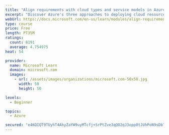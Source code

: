 ```yaml
---
title: "Align requirements with cloud types and service models in Azure"
excerpt: "Discover Azure's three approaches to deploying cloud resources -- public, private, and hybrid -- and learn the difference each makes in your Azure services."
webUrl: https://docs.microsoft.com/en-us/learn/modules/align-requirements-in-azure/
type: course
price: Free
length: PT35M
ratings:
  count: 8191
  average: 4.754975
heat: 54

provider:
  name: Microsoft Learn
  domain: microsoft.com
  images:
    - url: /assets/images/organizations/microsoft.com-50x50.jpg
      width: 50
      height: 50

levels:
  - Beginner

topics:
  - Azure

secured: "e4KQIQT9TUyhT4AhyZaYW9uyMTcfj+SrPtZve3qQO2qJ3opp0tJUhPoN9sDbTpBdbMzcbKqC8rPRwuRNcX2Hw4R+9H5qFihualW4jgvIsntEMW2RpuEmAdY20Xd2HtihOApJxx1w/MLueUYcIg8sZLZW4kuxIKcIt7naaH9jzPZ4Fr3OEGJ1lza6Rpd6aaXwmrYFTjAsbdLAnsVW2Tm/owaaX1c79c6QEzL83SZdQaX+wrpFMoJfIZIL6L+z0kQ0bcNyv48GRUHaGwOTogtIUEv/sB4HbClFnWVnHD/LSeijkW6QaTc47g8ekG0N0EaxOu/W+W2r6FlwROWMs6Q9oWQe8cqC4xo6tjnUxMWYZdDXsIta1ePlYd9gy+JnsqyXAbjMM1AT9W2jHCtlrdXwpttEK4Gsi9IOVl/RybgaCSk=;uZg29iXio9aJiSgRDLIeCw=="
---
```


